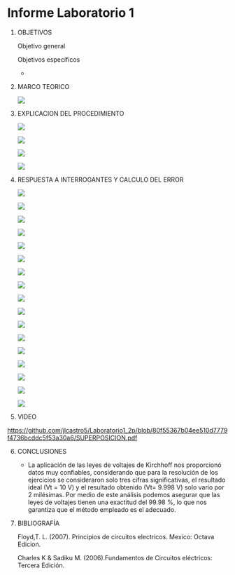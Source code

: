 # Informe Laboratorio 1 
1. OBJETIVOS 

   Objetivo general
   
   

   Objetivos específicos
   
   * 
   
2. MARCO TEORICO

   ![](https://github.com/jlcastro5/Laboratorio1_2p/blob/1efe998a577881a633282e56a10d05b0280b48ea/Laboratorio.jpeg)

3. EXPLICACION DEL PROCEDIMIENTO
   
   ![](https://github.com/jlcastro5/Laboratorio1_2p/blob/51a4d0ed9b10a2303f81fb9be111a6e45ecaaf90/Circuito.PNG)
   
   ![](https://github.com/jlcastro5/Laboratorio1_2p/blob/51a4d0ed9b10a2303f81fb9be111a6e45ecaaf90/V2=0.PNG)
   
   ![](https://github.com/jlcastro5/Laboratorio1_2p/blob/51a4d0ed9b10a2303f81fb9be111a6e45ecaaf90/V1=0.PNG)
   
   ![](https://github.com/jlcastro5/Laboratorio1_2p/blob/51a4d0ed9b10a2303f81fb9be111a6e45ecaaf90/PROTOBOARD.PNG)
   
    
4. RESPUESTA A INTERROGANTES Y CALCULO DEL ERROR

   ![](https://github.com/jlcastro5/Laboratorio1_2p/blob/fbdb92bdff0ccc5b1c9ee1cc7b6edffecac2376c/ANALISIS.PNG)
   
   ![](https://github.com/jlcastro5/Laboratorio1_2p/blob/fbdb92bdff0ccc5b1c9ee1cc7b6edffecac2376c/ANALSIS%20V2=0.PNG)
   
   ![](https://github.com/jlcastro5/Laboratorio1_2p/blob/fbdb92bdff0ccc5b1c9ee1cc7b6edffecac2376c/ANALSIS%20DE%20MALLA.PNG)
   
   ![](https://github.com/jlcastro5/Laboratorio1_2p/blob/fbdb92bdff0ccc5b1c9ee1cc7b6edffecac2376c/ECUACIONES.PNG)
   
   ![](https://github.com/jlcastro5/Laboratorio1_2p/blob/fbdb92bdff0ccc5b1c9ee1cc7b6edffecac2376c/CORRIENTES.PNG)
   
   ![](https://github.com/jlcastro5/Laboratorio1_2p/blob/fbdb92bdff0ccc5b1c9ee1cc7b6edffecac2376c/IXYVX.PNG)
   
   ![](https://github.com/jlcastro5/Laboratorio1_2p/blob/fbdb92bdff0ccc5b1c9ee1cc7b6edffecac2376c/ANALISIS.PNG)
   
   ![](https://github.com/jlcastro5/Laboratorio1_2p/blob/fbdb92bdff0ccc5b1c9ee1cc7b6edffecac2376c/Req1.PNG)
   
   ![](https://github.com/jlcastro5/Laboratorio1_2p/blob/fbdb92bdff0ccc5b1c9ee1cc7b6edffecac2376c/rt.PNG)
   
   ![](https://github.com/jlcastro5/Laboratorio1_2p/blob/fbdb92bdff0ccc5b1c9ee1cc7b6edffecac2376c/Req2.PNG)
   
   ![](https://github.com/jlcastro5/Laboratorio1_2p/blob/fbdb92bdff0ccc5b1c9ee1cc7b6edffecac2376c/intensidadTotal.PNG)
   
   ![](https://github.com/jlcastro5/Laboratorio1_2p/blob/fbdb92bdff0ccc5b1c9ee1cc7b6edffecac2376c/IXV1=0.PNG)
   
   ![](https://github.com/jlcastro5/Laboratorio1_2p/blob/fbdb92bdff0ccc5b1c9ee1cc7b6edffecac2376c/VX''0.PNG)
   
   ![](https://github.com/jlcastro5/Laboratorio1_2p/blob/7c8bb3d19e472bc47657a97232d20854d5f79439/TOTAL.PNG)
   
   ![](https://github.com/jlcastro5/Laboratorio1_2p/blob/7c8bb3d19e472bc47657a97232d20854d5f79439/ERROR.PNG)

   ![](https://github.com/jlcastro5/Laboratorio1_2p/blob/f165597578833f825665beb697d3bee633a58e40/TABLA1.PNG)
   
   ![](https://github.com/jlcastro5/Laboratorio1_2p/blob/f165597578833f825665beb697d3bee633a58e40/TABLA2.PNG)
      
5. VIDEO

https://github.com/jlcastro5/Laboratorio1_2p/blob/80f55367b04ee510d7779f4736bcddc5f53a30a6/SUPERPOSICION.pdf

6. CONCLUSIONES

     *	La aplicación de las leyes de voltajes de Kirchhoff nos proporcionó datos muy confiables, considerando que para la resolución de los ejercicios se consideraron solo tres cifras significativas, el resultado ideal (Vt = 10 V) y el resultado obtenido (Vt= 9.998 V) solo vario por 2 milésimas. Por medio de este análisis podemos asegurar que las leyes de voltajes tienen una exactitud del 99.98 %, lo que nos garantiza que el método empleado es el adecuado.


7. BIBLIOGRAFÍA 

   Floyd,T. L. (2007). Principios de circuitos electricos. Mexico: Octava Edicion.
 
   Charles K & Sadiku M. (2006).Fundamentos de Circuitos eléctricos: Tercera Edición.

